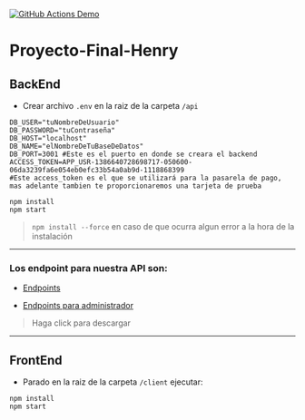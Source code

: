 [![GitHub Actions Demo](https://github.com/MartinezBruno/Proyecto-Final-Henry/actions/workflows/github-actions-demo.yml/badge.svg)](https://github.com/MartinezBruno/Proyecto-Final-Henry/actions/workflows/github-actions-demo.yml)

# Proyecto-Final-Henry

## BackEnd

- Crear archivo `.env` en la raiz de la carpeta `/api`
```
DB_USER="tuNombreDeUsuario"
DB_PASSWORD="tuContraseña"
DB_HOST="localhost"
DB_NAME="elNombreDeTuBaseDeDatos"
DB_PORT=3001 #Este es el puerto en donde se creara el backend
ACCESS_TOKEN=APP_USR-1386640728698717-050600-06da3239fa6e054eb0efc33b54a0ab9d-1118868399 
#Este access_token es el que se utilizará para la pasarela de pago, mas adelante tambien te proporcionaremos una tarjeta de prueba
```

```
npm install 
npm start
```
>`npm install --force` en caso de que ocurra algun error a la hora de la instalación <br/>

---

### Los endpoint para nuestra API son:

- [Endpoints](https://github.com/MartinezBruno/Proyecto-Final-Henry/files/8765264/Endpoints.pdf)

- [Endpoints para administrador](https://github.com/MartinezBruno/Proyecto-Final-Henry/files/8765267/Endpoint.Admin.pdf) 
> Haga click para descargar

---

## FrontEnd

- Parado en la raiz de la carpeta `/client` ejecutar: 
```
npm install
npm start
```
